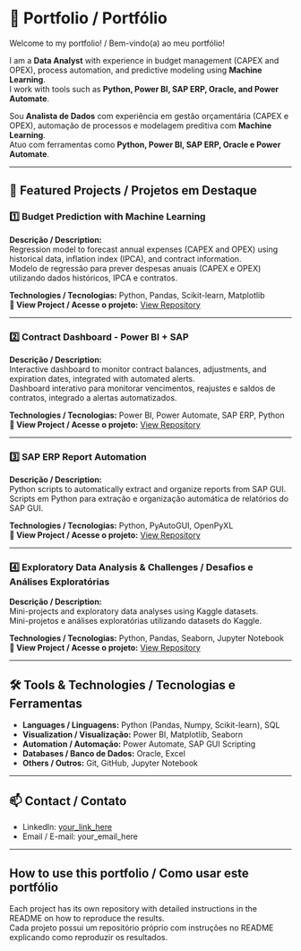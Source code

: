 # 🌟 Portfolio / Portfólio

Welcome to my portfolio! / Bem-vindo(a) ao meu portfólio!  

I am a **Data Analyst** with experience in budget management (CAPEX and OPEX), process automation, and predictive modeling using **Machine Learning**.  
I work with tools such as **Python, Power BI, SAP ERP, Oracle, and Power Automate**.  

Sou **Analista de Dados** com experiência em gestão orçamentária (CAPEX e OPEX), automação de processos e modelagem preditiva com **Machine Learning**.  
Atuo com ferramentas como **Python, Power BI, SAP ERP, Oracle e Power Automate**.  

---

## 📌 Featured Projects / Projetos em Destaque

### 1️⃣ Budget Prediction with Machine Learning  
**Descrição / Description:**  
Regression model to forecast annual expenses (CAPEX and OPEX) using historical data, inflation index (IPCA), and contract information.  
Modelo de regressão para prever despesas anuais (CAPEX e OPEX) utilizando dados históricos, IPCA e contratos.  

**Technologies / Tecnologias:** Python, Pandas, Scikit-learn, Matplotlib  
**🔗 View Project / Acesse o projeto:** [View Repository](link_to_project)

---

### 2️⃣ Contract Dashboard - Power BI + SAP  
**Descrição / Description:**  
Interactive dashboard to monitor contract balances, adjustments, and expiration dates, integrated with automated alerts.  
Dashboard interativo para monitorar vencimentos, reajustes e saldos de contratos, integrado a alertas automatizados.  

**Technologies / Tecnologias:** Power BI, Power Automate, SAP ERP, Python  
**🔗 View Project / Acesse o projeto:** [View Repository](link_to_project)

---

### 3️⃣ SAP ERP Report Automation  
**Descrição / Description:**  
Python scripts to automatically extract and organize reports from SAP GUI.  
Scripts em Python para extração e organização automática de relatórios do SAP GUI.  

**Technologies / Tecnologias:** Python, PyAutoGUI, OpenPyXL  
**🔗 View Project / Acesse o projeto:** [View Repository](link_to_project)

---

### 4️⃣ Exploratory Data Analysis & Challenges / Desafios e Análises Exploratórias  
**Descrição / Description:**  
Mini-projects and exploratory data analyses using Kaggle datasets.  
Mini-projetos e análises exploratórias utilizando datasets do Kaggle.  

**Technologies / Tecnologias:** Python, Pandas, Seaborn, Jupyter Notebook  
**🔗 View Project / Acesse o projeto:** [View Repository](link_to_project)

---

## 🛠 Tools & Technologies / Tecnologias e Ferramentas
- **Languages / Linguagens:** Python (Pandas, Numpy, Scikit-learn), SQL  
- **Visualization / Visualização:** Power BI, Matplotlib, Seaborn  
- **Automation / Automação:** Power Automate, SAP GUI Scripting  
- **Databases / Banco de Dados:** Oracle, Excel  
- **Others / Outros:** Git, GitHub, Jupyter Notebook  

---

## 📫 Contact / Contato
- LinkedIn: [your_link_here](your_link_here)  
- Email / E-mail: your_email_here  

---

## How to use this portfolio / Como usar este portfólio
Each project has its own repository with detailed instructions in the README on how to reproduce the results.  
Cada projeto possui um repositório próprio com instruções no README explicando como reproduzir os resultados.
